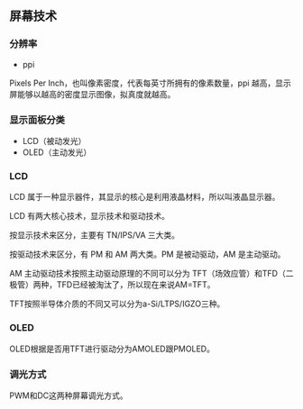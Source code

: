 ## 屏幕技术

### 分辨率

* ppi

Pixels Per Inch，也叫像素密度，代表每英寸所拥有的像素数量，ppi 越高，显示屏能够以越高的密度显示图像，拟真度就越高。

### 显示面板分类

* LCD（被动发光）
* OLED（主动发光）

### LCD

LCD 属于一种显示器件，其显示的核心是利用液晶材料，所以叫液晶显示器。

LCD 有两大核心技术，显示技术和驱动技术。

按显示技术来区分，主要有 TN/IPS/VA 三大类。

按驱动技术来区分，有 PM 和 AM 两大类。PM 是被动驱动，AM 是主动驱动。

AM 主动驱动技术按照主动驱动原理的不同可以分为 TFT（场效应管）和TFD（二极管）两种，TFD已经被淘汰了，所以现在来说AM=TFT。

TFT按照半导体介质的不同又可以分为a-Si/LTPS/IGZO三种。

### OLED

OLED根据是否用TFT进行驱动分为AMOLED跟PMOLED。

### 调光方式

PWM和DC这两种屏幕调光方式。
